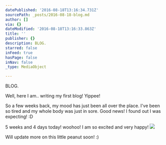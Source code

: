 ```yaml
---
datePublished: '2016-08-18T13:16:34.731Z'
sourcePath: _posts/2016-08-18-blog.md
author: []
via: {}
dateModified: '2016-08-18T13:16:33.863Z'
title: ''
publisher: {}
description: BLOG.
starred: false
inFeed: true
hasPage: false
inNav: false
_type: MediaObject

---
```

BLOG.

Well, here I am.. writing my first blog! Yippee!

So a few weeks back, my mood has just been all over the place. I've been so tired and my whole body was just in sore. Good news! I found out I was expecting! :D

5 weeks and 4 days today! woohoo! I am so excited and very happy!
![](https://the-grid-user-content.s3-us-west-2.amazonaws.com/46f07124-a096-4c29-a1ea-7aef450aa665.png)

Will update more on this little peanut soon! :)